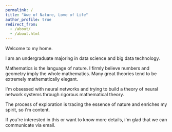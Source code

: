 ```yaml
---
permalink: /
title: "Awe of Nature, Love of Life"
author_profile: true
redirect_from: 
  - /about/
  - /about.html
---
```


Welcome to my home. 

I am an undergraduate majoring in data science and big data technology.

Mathematics is the language of nature. I firmly believe numbers and geometry imply the whole mathematics. Many great 
theories tend to be extremely mathematically elegant. 

I'm obsessed with neural networks and trying to build a theory of neural network systems through rigorous mathematical theory.

The process of exploration is tracing the essence of nature and enriches my spirit, so i'm content.

If you're interested in this or want to know more details, i'm glad that we can communicate via email.
